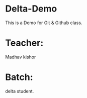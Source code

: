 # Delta-Demo
This is a Demo for Git &amp; Github class.
# Teacher:
Madhav kishor
# Batch:
delta student.
